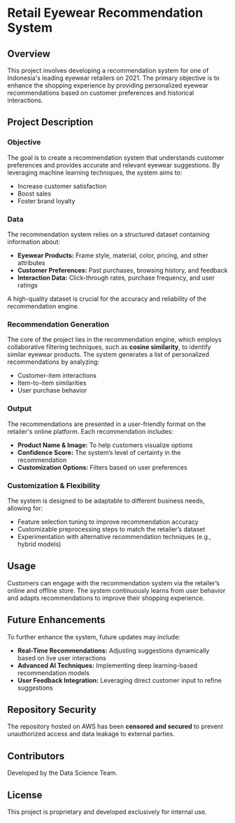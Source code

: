 # Retail Eyewear Recommendation System

## Overview
This project involves developing a recommendation system for one of Indonesia's leading eyewear retailers on 2021. The primary objective is to enhance the shopping experience by providing personalized eyewear recommendations based on customer preferences and historical interactions.

## Project Description

### **Objective**
The goal is to create a recommendation system that understands customer preferences and provides accurate and relevant eyewear suggestions. By leveraging machine learning techniques, the system aims to:
- Increase customer satisfaction
- Boost sales
- Foster brand loyalty

### **Data**
The recommendation system relies on a structured dataset containing information about:
- **Eyewear Products:** Frame style, material, color, pricing, and other attributes
- **Customer Preferences:** Past purchases, browsing history, and feedback
- **Interaction Data:** Click-through rates, purchase frequency, and user ratings

A high-quality dataset is crucial for the accuracy and reliability of the recommendation engine.

### **Recommendation Generation**
The core of the project lies in the recommendation engine, which employs collaborative filtering techniques, such as **cosine similarity**, to identify similar eyewear products. The system generates a list of personalized recommendations by analyzing:
- Customer-item interactions
- Item-to-item similarities
- User purchase behavior

### **Output**
The recommendations are presented in a user-friendly format on the retailer's online platform. Each recommendation includes:
- **Product Name & Image:** To help customers visualize options
- **Confidence Score:** The system’s level of certainty in the recommendation
- **Customization Options:** Filters based on user preferences

### **Customization & Flexibility**
The system is designed to be adaptable to different business needs, allowing for:
- Feature selection tuning to improve recommendation accuracy
- Customizable preprocessing steps to match the retailer’s dataset
- Experimentation with alternative recommendation techniques (e.g., hybrid models)

## Usage
Customers can engage with the recommendation system via the retailer’s online and offline store. The system continuously learns from user behavior and adapts recommendations to improve their shopping experience.

## Future Enhancements
To further enhance the system, future updates may include:
- **Real-Time Recommendations:** Adjusting suggestions dynamically based on live user interactions
- **Advanced AI Techniques:** Implementing deep learning-based recommendation models
- **User Feedback Integration:** Leveraging direct customer input to refine suggestions

## Repository Security
The repository hosted on AWS has been **censored and secured** to prevent unauthorized access and data leakage to external parties.

## Contributors
Developed by the Data Science Team.

## License
This project is proprietary and developed exclusively for internal use.

